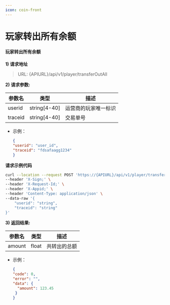 ```yaml
---
icon: coin-front
---
```


# 玩家转出所有余额

#### 玩家转出所有余额 <a href="#h3--v1" id="h3--v1"></a>

**1) 请求地址**

> URL: {APIURL}/api/v1/player/transferOutAll

**2) 请求参数:**

| 参数名     | 类型            | 描述         |
| ------- | ------------- | ---------- |
| userid  | string\[4-40] | 运营商的玩家唯一标识 |
| traceid | string\[4-40] | 交易单号       |

*   示例：

    ```json
    {
    "userid": "user_id",
    "traceid": "fdsafaagg1234"
    }
    ```

**请求示例代码**

```bash
curl --location --request POST 'https://{APIURL}/api/v1/player/transferOutAll' \
--header 'X-Sign;' \
--header 'X-Request-Id;' \
--header 'X-Appid;' \
--header 'Content-Type: application/json' \
--data-raw '{
    "userid": "string",
    "traceid": "string"
}'
```

**3) 返回结果:**

| 参数名    | 类型    | 描述     |
| ------ | ----- | ------ |
| amount | float | 共转出的总额 |

*   示例：

    ```json
    {
    "code": 0,
    "error": "",
    "data": {
      "amount": 123.45
     }
    }
    ```
